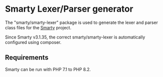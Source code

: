 # Smarty Lexer/Parser generator

The "smarty/smarty-lexer" package is used to generate the lexer and parser class files for the [Smarty](https://github.com/smarty-php/smarty) project.

Since Smarty v3.1.35, the correct smarty/smarty-lexer is automatically configured using composer.

## Requirements
Smarty can be run with PHP 7.1 to PHP 8.2.


